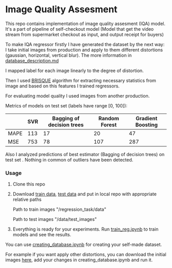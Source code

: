 # Image Quality Assesment

This repo contains implementation of image quality assesment (IQA) model. It's a part of pipeline of self-checkout model (Model that get the video stream from supermarket checkout as input, and output receipt for buyers)

To make IQA regressor firstly I have generated the dataset by the next way: I take initial images from production and apply to them different distortions (gaussian, horizontal, vertical blur). The more information in [database_description.md](https://github.com/fedor28/Image_Quality_Assesment/blob/main/regression_task/database%20description.md)

I mapped label for each image linearly to the degree of distortion.

Then I used [BRISQUE](https://github.com/fedor28/Image_Quality_Assesment/blob/main/BRISQUE%20theory/am_asilomar_2011.pdf) algorithm for extracting necessary statistics from image and based on this features I trained regressors.

For evaluating model quality I used images from another production.

Metrics of models on test set (labels have range [0, 100]):

|         | SVR   | Bagging of  decision trees | Random Forest |  Gradient Boosting | 
| ------- | ----------- | ----------------------------------------------------------------------------------- | ----------------------------------------------------------------------------------- | -------- |
| MAPE    | 113   | 17                         | 20            |   47               | 
| MSE     | 753   | 78                         | 107           |   287              |

Also I analyzed predictions of best estimator (Bagging of decision trees) on test set . 
Nothing in common of outliers have been detected.

### Usage

1.	Clone this repo
2.	Download [train data](https://drive.google.com/drive/folders/170FK3Ji1fy0TvJZreAKzGL0Y91fjUxa7?usp=sharing), [test data]() and put in local repo with appropriate relative paths 

	Path to train images "/regression_task/data"

	Path to test images "/data/test_images"
3. Everything is ready for your experiments. Run [train_reg.ipynb](https://colab.research.google.com/drive/1uv_JGRfxSgXrA6wVf4NKszkhTbK5tw3O) to train models and see the results.	


You can use [creating_database.ipynb](https://github.com/fedor28/Image_Quality_Assesment/blob/main/regression_task/creating_database.ipynb) for creating your self-made dataset.

For example if you want apply other distortions, you can download the initial images [here](), add your changes in creating_database.ipynb and run it.
